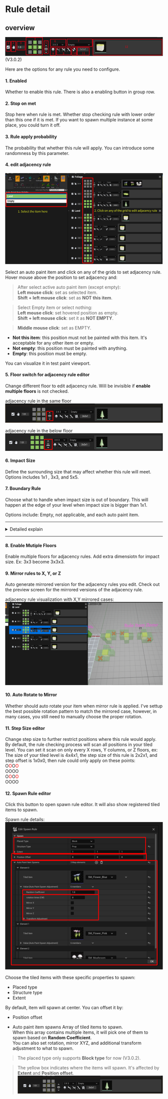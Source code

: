 # Rule detail

<!-- The algorithm will check all positions in your tiled level to see which rule it met. When rule is met, it will spawn the target tiled items at given position. -->

## overview
![Auto paint rule detail](../_media/AutoPaint/auto_paint_rule_detail.png)
(V3.0.2)

Here are the options for any rule you need to configure.

#### 1. Enabled
Whether to enable this rule. There is also a enabling button in group row.

#### 2. Stop on met
Stop here when rule is met.
Whether stop checking rule with lower order than this one if it is met. If you want to spawn multiple instance at some place, you could turn it off.

#### 3. Rule apply probability
The probability that whether this rule will apply. You can introduce some randomness by this parameter. 

#### 4. edit adjacency rule

![adjacency edit steps](../_media/AutoPaint/adjacency_edit_steps.png ':size=50%')

Select an auto paint item and click on any of the grids to set adjacency rule.
Hover mouse above the position to set adjacency and:

> After select active auto paint item (except empty):</br>
**Left mouse click**: set as selected item.</br>
**Shift + left mouse click**: set as **NOT this item**.</br>

> Select Empty item or select nothing:</br>
**Left mouse click**: set hovered position as empty.</br>
**Shift + left mouse click**: set it as **NOT EMPTY**.</br>

> **Middle mouse click**: set as EMPTY.

- **Not this item**: this position must not be painted with this item. It's acceptable for any other item or empty.
- **Not empty**: this position must be painted with anything.
- **Empty**: this position must be empty.

You can visualize it in test paint viewport.

#### 5. Floor switch for adjacency rule editor
Change different floor to edit adjacency rule. Will be invisible if **enable multiple floors** is not checked.

adjacency rule in the same floor</br>
![adj rule this floor](../_media/AutoPaint/floor_edit_same.png)

adjacency rule in the below floor</br>
![adj rule below floor](../_media/AutoPaint/floor_edit_below.png)

#### 6. Impact Size
Define the surrounding size that may affect whether this rule will meet. Options includes 1x1 , 3x3, and 5x5.

#### 7. Boundary Rule
Choose what to handle when impact size is out of boundary. This will happen at the edge of your level when impact size is bigger than 1x1.

Options include: Empty, not applicable, and each auto paint item.

---
<details>
<summary>Detailed explain</summary>
<div style="padding-left:2rem">
<!-- During checking rule from adjacency rule, what should it handle when the impact size is out of boundar -->
Assuming, you have a tiled level with size **4x4x1**, and the impact size for your rule is **3x3**. 
Then when checking rule on the edge part of this level, it does not contain enough space. It's out of boundary. </br>
<span style="color:green">O</span><span style="color:red">O</span><span style="color:red">O</span><span style="color:red">O</span></br>
<span style="color:red">O</span>OO<span style="color:red">O</span></br>
<span style="color:red">O</span>OO<span style="color:red">O</span></br>
<span style="color:red">O</span><span style="color:red">O</span><span style="color:red">O</span><span style="color:red">O</span></br>
When checking adjacency rule on the <span style="color:green">green position (0,0)</span>, it required the 9 points surrounding it to check adjacency. It's obviously not possible.

Here's how the algorithm handles it:</br>
When you choose out of boundary as empty or anything, then it will add extra padding with this item during rule checking: </br>
<span style="color:green">O</span><span style="color:green">O</span><span style="color:green">O</span><span style="color:green">O</span><span style="color:green">O</span><span style="color:green">O</span></br>
<span style="color:green">O</span><span style="color:red">O</span><span style="color:red">O</span><span style="color:red">O</span><span style="color:red">O</span><span style="color:green">O</span></br>
<span style="color:green">O</span><span style="color:red">O</span>OO<span style="color:red">O</span><span style="color:green">O</span></br>
<span style="color:green">O</span><span style="color:red">O</span>OO<span style="color:red">O</span><span style="color:green">O</span></br>
<span style="color:green">O</span><span style="color:red">O</span><span style="color:red">O</span><span style="color:red">O</span><span style="color:red">O</span><span style="color:green">O</span></br>
<span style="color:green">O</span><span style="color:green">O</span><span style="color:green">O</span><span style="color:green">O</span><span style="color:green">O</span><span style="color:green">O</span></br>

If you choose **not applicable**, then this rule will always fail when this situation happen.
</div>
</details>

---

#### 8. Enable Mutiple Floors
Enable multiple floors for adjacency rules. Add extra dimensiotn for impact size. Ex: 3x3 become 3x3x3.

#### 9. Mirror rules to X, Y, or Z
Auto generate mirrored version for the adjacency rules you edit. Check out the preview screen for the mirrored versions of the adjacency rule.

adjacency rule visualization with X,Y mirrored cases:</br>
![preview mirror cases](../_media/AutoPaint/adjacency_rules_visualization.png ':size=50%')

#### 10. Auto Rotate to Mirror
Whether should auto rotate your item when mirror rule is applied. I've settup the best possible rotation pattern to match the mirrored case, however, in many cases, you still need to manually choose the proper rotation.

#### 11. Step Size editor
Change step size to further restrict positions where this rule would apply.</br>
By default, the rule checking process will scan all positions in your tiled level. You can set it scan on only every X rows, Y columns, or Z floors, ex: The size of your tiled level is 4x4x1, the step size of this rule is 2x2x1, and step offset is 1x0x0, then rule could only apply on these points:</br>
O<span style="color:red">O</span>O<span style="color:red">O</span></br>
OOOO</br>
O<span style="color:red">O</span>O<span style="color:red">O</span></br>
OOOO


#### 12. Spawn Rule editor
Click this button to open spawn rule editor. It will also show registered tiled items to spawn.

Spawn rule details:</br>
![spawn rule details](../_media/AutoPaint/spawn_rule_details.png)

Choose the tiled items with these specific properties to spawn:
* Placed type
* Structure type
* Extent

By default, item will spawn at center. You can offset it by:
* Position offset

* Auto paint item spawns
Array of tiled items to spawn.</br>
When this array contains multiple items, it will pick one of them to spawn based on **Random Coefficient**.</br>
You can also set rotation, mirror XYZ, and additional transform adjustment to what to spawn.</br>


> The placed type only supports **Block type** for now (V3.0.2).

> The yellow box indicates where the items will spawn. It's affected by **Extent** and **Position offset**.</br>
![spawn position hint](../_media/AutoPaint/spawn_position_hint.png)

